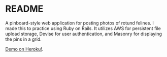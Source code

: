 # README

A pinboard-style web application for posting photos of rotund felines. I made this to practice using Ruby on Rails. It utilizes AWS for persistent file upload storage, Devise for user authentication, and Masonry for displaying the pins in a grid. 

[Demo on Heroku!](https://salty-wave-12276.herokuapp.com).

